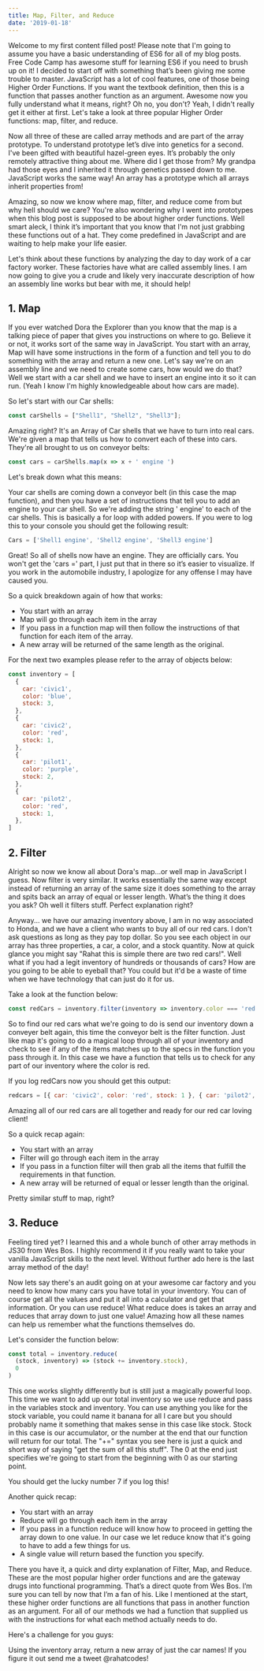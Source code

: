 ```yaml
---
title: Map, Filter, and Reduce
date: '2019-01-18'
---
```


Welcome to my first content filled post! Please note that I'm going to assume you have a basic understanding of ES6 for all of my blog posts. Free Code Camp has awesome stuff for learning ES6 if you need to brush up on it! I decided to start off with something that’s been giving me some trouble to master. JavaScript has a lot of cool features, one of those being Higher Order Functions. If you want the textbook definition, then this is a function that passes another function as an argument. Awesome now you fully understand what it means, right? Oh no, you don't? Yeah, I didn't really get it either at first. Let's take a look at three popular Higher Order functions: map, filter, and reduce.

Now all three of these are called array methods and are part of the array prototype. To understand prototype let’s dive into genetics for a second. I've been gifted with beautiful hazel-green eyes. It’s probably the only remotely attractive thing about me. Where did I get those from? My grandpa had those eyes and I inherited it through genetics passed down to me. JavaScript works the same way! An array has a prototype which all arrays inherit properties from!

Amazing, so now we know where map, filter, and reduce come from but why hell should we care? You're also wondering why I went into prototypes when this blog post is supposed to be about higher order functions. Well smart aleck, I think it’s important that you know that I'm not just grabbing these functions out of a hat. They come predefined in JavaScript and are waiting to help make your life easier.

Let's think about these functions by analyzing the day to day work of a car factory worker. These factories have what are called assembly lines. I am now going to give you a crude and likely very inaccurate description of how an assembly line works but bear with me, it should help!

## 1. Map

If you ever watched Dora the Explorer than you know that the map is a talking piece of paper that gives you instructions on where to go. Believe it or not, it works sort of the same way in JavaScript. You start with an array, Map will have some instructions in the form of a function and tell you to do something with the array and return a new one. Let's say we're on an assembly line and we need to create some cars, how would we do that? Well we start with a car shell and we have to insert an engine into it so it can run. (Yeah I know I'm highly knowledgeable about how cars are made).

So let's start with our Car shells:

```javascript
const carShells = ["Shell1", "Shell2", "Shell3"];
```

Amazing right? It's an Array of Car shells that we have to turn into real cars. We're given a map that tells us how to convert each of these into cars. They're all brought to us on conveyor belts:

```javascript
const cars = carShells.map(x => x + ' engine ')
```

Let's break down what this means:

Your car shells are coming down a conveyor belt (in this case the map function), and then you have a set of instructions that tell you to add an engine to your car shell. So we're adding the string ' engine' to each of the car shells. This is basically a for loop with added powers. If you were to log this to your console you should get the following result:

```javascript
Cars = ['Shell1 engine', 'Shell2 engine', 'Shell3 engine']
```

Great! So all of shells now have an engine. They are officially cars. You won't get the 'cars =' part, I just put that in there so it’s easier to visualize. If you work in the automobile industry, I apologize for any offense I may have caused you.

So a quick breakdown again of how that works:

- You start with an array
- Map will go through each item in the array
- If you pass in a function map will then follow the instructions of that function for each item of the array.
- A new array will be returned of the same length as the original.

For the next two examples please refer to the array of objects below:

```javascript
const inventory = [
  {
    car: 'civic1',
    color: 'blue',
    stock: 3,
  },
  {
    car: 'civic2',
    color: 'red',
    stock: 1,
  },
  {
    car: 'pilot1',
    color: 'purple',
    stock: 2,
  },
  {
    car: 'pilot2',
    color: 'red',
    stock: 1,
  },
]
```

## 2. Filter

Alright so now we know all about Dora's map...or well map in JavaScript I guess. Now filter is very similar. It works essentially the same way except instead of returning an array of the same size it does something to the array and spits back an array of equal or lesser length. What’s the thing it does you ask? Oh well it filters stuff. Perfect explanation right?

Anyway... we have our amazing inventory above, I am in no way associated to Honda, and we have a client who wants to buy all of our red cars. I don't ask questions as long as they pay top dollar. So you see each object in our array has three properties, a car, a color, and a stock quantity. Now at quick glance you might say "Rahat this is simple there are two red cars!". Well what if you had a legit inventory of hundreds or thousands of cars? How are you going to be able to eyeball that? You could but it'd be a waste of time when we have technology that can just do it for us.

Take a look at the function below:

```javascript
const redCars = inventory.filter(inventory => inventory.color === 'red')
```

So to find our red cars what we're going to do is send our inventory down a conveyer belt again, this time the conveyor belt is the filter function. Just like map it's going to do a magical loop through all of your inventory and check to see if any of the items matches up to the specs in the function you pass through it. In this case we have a function that tells us to check for any part of our inventory where the color is red.

If you log redCars now you should get this output:

```javascript
redcars = [{ car: 'civic2', color: 'red', stock: 1 }, { car: 'pilot2', color: 'red', stock: 1 }]
```

Amazing all of our red cars are all together and ready for our red car loving client!

So a quick recap again:

- You start with an array
- Filter will go through each item in the array
- If you pass in a function filter will then grab all the items that fulfill the requirements in that function.
- A new array will be returned of equal or lesser length than the original.

Pretty similar stuff to map, right?

## 3. Reduce

Feeling tired yet? I learned this and a whole bunch of other array methods in JS30 from Wes Bos. I highly recommend it if you really want to take your vanilla JavaScript skills to the next level. Without further ado here is the last array method of the day!

Now lets say there's an audit going on at your awesome car factory and you need to know how many cars you have total in your inventory. You can of course get all the values and put it all into a calculator and get that information. Or you can use reduce! What reduce does is takes an array and reduces that array down to just one value! Amazing how all these names can help us remember what the functions themselves do.

Let's consider the function below:

```javascript
const total = inventory.reduce(
  (stock, inventory) => (stock += inventory.stock),
  0
)
```

This one works slightly differently but is still just a magically powerful loop. This time we want to add up our total inventory so we use reduce and pass in the variables stock and inventory. You can use anything you like for the stock variable, you could name it banana for all I care but you should probably name it something that makes sense in this case like stock. Stock in this case is our accumulator, or the number at the end that our function will return for our total. The "+=" syntax you see here is just a quick and short way of saying "get the sum of all this stuff". The 0 at the end just specifies we're going to start from the beginning with 0 as our starting point.

You should get the lucky number 7 if you log this!

Another quick recap:

- You start with an array
- Reduce will go through each item in the array
- If you pass in a function reduce will know how to proceed in getting the array down to one value. In our case we let reduce know that it's going to have to add a few things for us.
- A single value will return based the function you specify.

There you have it, a quick and dirty explanation of Filter, Map, and Reduce. These are the most popular higher order functions and are the gateway drugs into functional programming. That’s a direct quote from Wes Bos. I’m sure you can tell by now that I’m a fan of his. Like I mentioned at the start, these higher order functions are all functions that pass in another function as an argument. For all of our methods we had a function that supplied us with the instructions for what each method actually needs to do. 

Here's a challenge for you guys:

Using the inventory array, return a new array of just the car names! If you figure it out send me a tweet @rahatcodes!